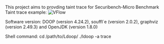 This project aims to provding taint trace for Securibench-Micro Benchmark
Taint trace example:
![VFlow](https://user-images.githubusercontent.com/60656299/145135628-e5261f69-62c7-450e-bc12-e74479bb9be0.png)

Software version:
   DOOP (version 4.24.2), souffl´e (version 2.0.2), graphviz (version 2.49.3) and
   OpenJDK (version 1.8.0)
   
Shell command:
   cd /path/to/Ldoop/
   ./ldoop -a trace
   
   
